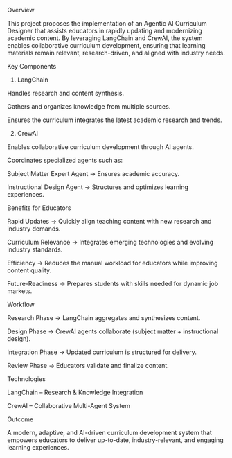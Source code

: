 Overview

This project proposes the implementation of an Agentic AI Curriculum Designer that assists educators in rapidly updating and modernizing academic content. By leveraging LangChain and CrewAI, the system enables collaborative curriculum development, ensuring that learning materials remain relevant, research-driven, and aligned with industry needs.

Key Components
1. LangChain

Handles research and content synthesis.

Gathers and organizes knowledge from multiple sources.

Ensures the curriculum integrates the latest academic research and trends.

2. CrewAI

Enables collaborative curriculum development through AI agents.

Coordinates specialized agents such as:

Subject Matter Expert Agent → Ensures academic accuracy.

Instructional Design Agent → Structures and optimizes learning experiences.

 Benefits for Educators

Rapid Updates → Quickly align teaching content with new research and industry demands.

Curriculum Relevance → Integrates emerging technologies and evolving industry standards.

Efficiency → Reduces the manual workload for educators while improving content quality.

Future-Readiness → Prepares students with skills needed for dynamic job markets.

Workflow

Research Phase → LangChain aggregates and synthesizes content.

Design Phase → CrewAI agents collaborate (subject matter + instructional design).

Integration Phase → Updated curriculum is structured for delivery.

Review Phase → Educators validate and finalize content.

Technologies

LangChain – Research & Knowledge Integration

CrewAI – Collaborative Multi-Agent System

Outcome

A modern, adaptive, and AI-driven curriculum development system that empowers educators to deliver up-to-date, industry-relevant, and engaging learning experiences.